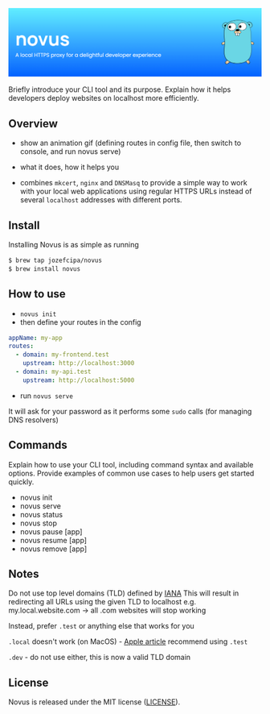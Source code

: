 <p align="center">
  <img src="./assets/banner.png">
</p>

Briefly introduce your CLI tool and its purpose. Explain how it helps developers deploy websites on localhost more efficiently.

## Overview
- show an animation gif (defining routes in config file, then switch to console, and run novus serve)
- what it does, how it helps you

- combines `mkcert`, `nginx` and `DNSMasq` to provide a simple way to work with your local web applications using regular HTTPS URLs instead of several `localhost` addresses with different ports.

## Install
Installing Novus is as simple as running 
```bash
$ brew tap jozefcipa/novus
$ brew install novus
```

## How to use
- `novus init`
- then define your routes in the config
```yaml
appName: my-app
routes:
  - domain: my-frontend.test
    upstream: http://localhost:3000
  - domain: my-api.test
    upstream: http://localhost:5000
```

- run `novus serve`

It will ask for your password as it performs some `sudo` calls (for managing DNS resolvers)


## Commands
Explain how to use your CLI tool, including command syntax and available options. Provide examples of common use cases to help users get started quickly.

- novus init
- novus serve
- novus status
- novus stop
- novus pause [app]
- novus resume [app]
- novus remove [app]

## Notes
Do not use top level domains (TLD) defined by [IANA](https://www.iana.org/domains/root/db)
This will result in redirecting all URLs using the given TLD to localhost
e.g. my.local.website.com -> all .com websites will stop working

Instead, prefer `.test` or anything else that works for you

`.local` doesn't work (on MacOS) - [Apple article](https://support.apple.com/en-us/101471)
recommend using `.test`

`.dev` - do not use either, this is now a valid TLD domain

## License
Novus is released under the MIT license ([LICENSE](./LICENSE)).
